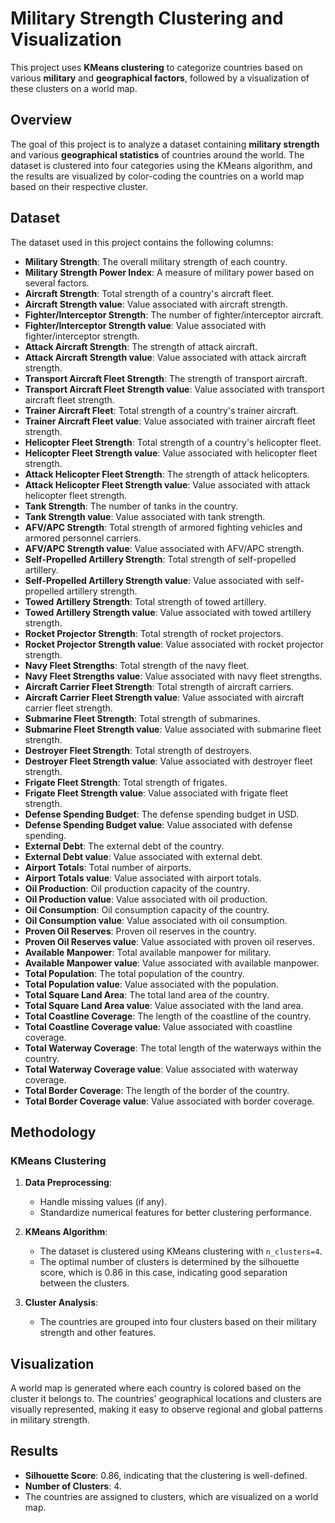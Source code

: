 # Military Strength Clustering and Visualization

This project uses **KMeans clustering** to categorize countries based on various **military** and **geographical factors**, followed by a visualization of these clusters on a world map.

## Overview
The goal of this project is to analyze a dataset containing **military strength** and various **geographical statistics** of countries around the world. The dataset is clustered into four categories using the KMeans algorithm, and the results are visualized by color-coding the countries on a world map based on their respective cluster.

## Dataset
The dataset used in this project contains the following columns:

* **Military Strength**: The overall military strength of each country.
* **Military Strength Power Index**: A measure of military power based on several factors.
* **Aircraft Strength**: Total strength of a country's aircraft fleet.
* **Aircraft Strength value**: Value associated with aircraft strength.
* **Fighter/Interceptor Strength**: The number of fighter/interceptor aircraft.
* **Fighter/Interceptor Strength value**: Value associated with fighter/interceptor strength.
* **Attack Aircraft Strength**: The strength of attack aircraft.
* **Attack Aircraft Strength value**: Value associated with attack aircraft strength.
* **Transport Aircraft Fleet Strength**: The strength of transport aircraft.
* **Transport Aircraft Fleet Strength value**: Value associated with transport aircraft fleet strength.
* **Trainer Aircraft Fleet**: Total strength of a country's trainer aircraft.
* **Trainer Aircraft Fleet value**: Value associated with trainer aircraft fleet strength.
* **Helicopter Fleet Strength**: Total strength of a country's helicopter fleet.
* **Helicopter Fleet Strength value**: Value associated with helicopter fleet strength.
* **Attack Helicopter Fleet Strength**: The strength of attack helicopters.
* **Attack Helicopter Fleet Strength value**: Value associated with attack helicopter fleet strength.
* **Tank Strength**: The number of tanks in the country.
* **Tank Strength value**: Value associated with tank strength.
* **AFV/APC Strength**: Total strength of armored fighting vehicles and armored personnel carriers.
* **AFV/APC Strength value**: Value associated with AFV/APC strength.
* **Self-Propelled Artillery Strength**: Total strength of self-propelled artillery.
* **Self-Propelled Artillery Strength value**: Value associated with self-propelled artillery strength.
* **Towed Artillery Strength**: Total strength of towed artillery.
* **Towed Artillery Strength value**: Value associated with towed artillery strength.
* **Rocket Projector Strength**: Total strength of rocket projectors.
* **Rocket Projector Strength value**: Value associated with rocket projector strength.
* **Navy Fleet Strengths**: Total strength of the navy fleet.
* **Navy Fleet Strengths value**: Value associated with navy fleet strengths.
* **Aircraft Carrier Fleet Strength**: Total strength of aircraft carriers.
* **Aircraft Carrier Fleet Strength value**: Value associated with aircraft carrier fleet strength.
* **Submarine Fleet Strength**: Total strength of submarines.
* **Submarine Fleet Strength value**: Value associated with submarine fleet strength.
* **Destroyer Fleet Strength**: Total strength of destroyers.
* **Destroyer Fleet Strength value**: Value associated with destroyer fleet strength.
* **Frigate Fleet Strength**: Total strength of frigates.
* **Frigate Fleet Strength value**: Value associated with frigate fleet strength.
* **Defense Spending Budget**: The defense spending budget in USD.
* **Defense Spending Budget value**: Value associated with defense spending.
* **External Debt**: The external debt of the country.
* **External Debt value**: Value associated with external debt.
* **Airport Totals**: Total number of airports.
* **Airport Totals value**: Value associated with airport totals.
* **Oil Production**: Oil production capacity of the country.
* **Oil Production value**: Value associated with oil production.
* **Oil Consumption**: Oil consumption capacity of the country.
* **Oil Consumption value**: Value associated with oil consumption.
* **Proven Oil Reserves**: Proven oil reserves in the country.
* **Proven Oil Reserves value**: Value associated with proven oil reserves.
* **Available Manpower**: Total available manpower for military.
* **Available Manpower value**: Value associated with available manpower.
* **Total Population**: The total population of the country.
* **Total Population value**: Value associated with the population.
* **Total Square Land Area**: The total land area of the country.
* **Total Square Land Area value**: Value associated with the land area.
* **Total Coastline Coverage**: The length of the coastline of the country.
* **Total Coastline Coverage value**: Value associated with coastline coverage.
* **Total Waterway Coverage**: The total length of the waterways within the country.
* **Total Waterway Coverage value**: Value associated with waterway coverage.
* **Total Border Coverage**: The length of the border of the country.
* **Total Border Coverage value**: Value associated with border coverage.

## Methodology

### KMeans Clustering

1. **Data Preprocessing**:
   * Handle missing values (if any).
   * Standardize numerical features for better clustering performance.

2. **KMeans Algorithm**:
   * The dataset is clustered using KMeans clustering with `n_clusters=4`.
   * The optimal number of clusters is determined by the silhouette score, which is 0.86 in this case, indicating good separation between the clusters.

3. **Cluster Analysis**:
   * The countries are grouped into four clusters based on their military strength and other features.

## Visualization
A world map is generated where each country is colored based on the cluster it belongs to. The countries' geographical locations and clusters are visually represented, making it easy to observe regional and global patterns in military strength.

## Results
* **Silhouette Score**: 0.86, indicating that the clustering is well-defined.
* **Number of Clusters**: 4.
* The countries are assigned to clusters, which are visualized on a world map.

